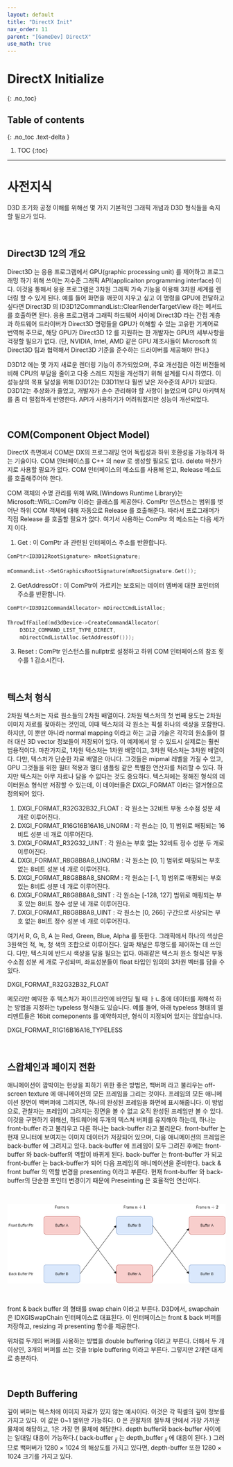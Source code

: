 ```yaml
---
layout: default
title: "DirectX Init"
nav_order: 11
parent: "[GameDev] DirectX"
use_math: true
---
```


# DirectX Initialize
{: .no_toc}

## Table of contents
{: .no_toc .text-delta }

1. TOC
{:toc}

---

# 사전지식

D3D 초기화 공정 이해를 위해선 몇 가지 기본적인 그래픽 개념과 D3D 형식들을 숙지할 필요가 있다.

&nbsp;<br/>

## Direct3D 12의 개요

Direct3D 는 응용 프로그램에서 GPU(graphic processing unit) 를 제어하고 프로그래밍 하기 위해 쓰이는 저수준 그래픽 API(applicaiton programming interface) 이다. 이것을 통해서 응용 프로그램은 3차원 그래픽 가속 기능을 이용해 3차원 세계를 렌더링 할 수 있게 된다. 예를 들어 화면을 깨끗이 지우고 싶고 이 명령을 GPU에 전달하고 싶다면 Direct3D 의 ID3D12CommandList::ClearRenderTargetView 라는 메서드를 호출하면 된다. 응용 프로그램과 그래픽 하드웨어 사이에 Direct3D 라는 간접 계층과 하드웨어 드라이버가 Direct3D 명령들을 GPU가 이해할 수 있는 고유한 기계어로 번역해 주므로, 해당 GPU가 Direct3D 12 를 지원하는 한 개발자는 GPU의 세부사항을 걱정할 필요가 없다. (단, NVIDIA, Intel, AMD 같은 GPU 제조사들이 Microsoft 의 Direct3D 팀과 협력해서 Direct3D 기준을 준수하는 드라이버를 제공해야 한다.)<br/>

D3D12 에는 몇 가지 새로운 렌더링 기능이 추가되었으며, 주요 개선점은 이전 버전들에 비해 CPU의 부담을 줄이고 다중 스레드 지원을 개선하기 위해 설계를 다시 하였다. 이 성능상의 목표 달성을 위해 D3D12는 D3D11보다 훨씬 낮은 저수준의 API가 되었다. D3D12는 추상화가 줄었고, 개발자가 손수 관리해야 할 사항이 늘었으며 GPU 아키텍처를 좀 더 밀접하게 반영한다. API가 사용하기가 어려워졌지만 성능이 개선되었다.

&nbsp;<br/>

## COM(Component Object Model)

DirectX 측면에서 COM은 DX의 프로그래밍 언어 독립성과 하위 호환성을 가능하게 하는 기술이다. COM 인터페이스를 C++ 의 new 로 생성할 필요도 없다. delete 마찬가지로 사용할 필요가 없다. COM 인터페이스의 메소드를 사용해 얻고, Release 메소드를 호출해주어야 한다. <br/>

COM 객체의 수명 관리를 위해 WRL(Windows Runtime Library)는 Microsoft::WRL::ComPtr 이라는 클래스를 제공한다. ComPtr 인스턴스는 범위를 벗어난 하위 COM 객체에 대해 자동으로 Release 를 호출해준다. 따라서 프로그래머가 직접 Release 를 호출할 필요가 없다. 여기서 사용하는 ComPtr 의 메소드는 다음 세가지 이다.

1. Get : 이 ComPtr 과 관련된 인터페이스 주소를 반환합니다.

```cpp
ComPtr<ID3D12RootSignature> mRootSignature;

mCommandList->SetGraphicsRootSignature(mRootSignature.Get());
```

2. GetAddressOf : 이 ComPtr이 가르키는 보호되는 데이터 멤버에 대한 포인터의 주소를 반환합니다.

```cpp
ComPtr<ID3D12CommandAllocator> mDirectCmdListAlloc;

ThrowIfFailed(md3dDevice->CreateCommandAllocator(
    D3D12_COMMAND_LIST_TYPE_DIRECT,
    mDirectCmdListAlloc.GetAddressOf()));
```

3. Reset : ComPtr 인스턴스를 nullptr로 설정하고 하위 COM 인터페이스의 참조 횟수를 1 감소시킨다.

&nbsp;<br/>

## 텍스처 형식

2차원 텍스처는 자료 원소들의 2차원 배열이다. 2차원 텍스처의 첫 번째 용도는 2차원 이미지 자료를 젖아하는 것인데, 이때 텍스처의 각 원소는 픽셀 하나의 색상을 포함한다. 하지만, 이 뿐만 아니라 normal mapping 이라고 하는 고급 기술은 각각의 원소들이 컬러 대신 3D vector 정보들이 저장되어 있다. 이 예제에서 알 수 있드시 실제로는 훨씬 범용적이다. 마찬가지로, 1차원 텍스처는 1차원 배열이고, 3차원 텍스처는 3차원 배열이다. 다만, 텍스처가 단순한 자료 배열은 아니다. 그것들은 mipmal 레벨을 가질 수 있고, GPU 그것들을 위한 필터 적용과 멀티 샘플링 같은 특별한 연산자를 처리할 수 있다. 하지만 텍스처는 아무 자료나 담을 수 없다는 것도 중요하다. 텍스처에는 정해진 형식의 데이터원소 형식만 저장할 수 있는데, 이 데이터들은 DXGI_FORMAT 이라는 열거형으로 정의되어 있다.

1. DXGI_FORMAT_R32G32B32_FLOAT : 각 원소는 32비트 부동 소수점 성분 세 개로 이루어진다.
2. DXGI_FORMAT_R16G16B16A16_UNORM : 각 원소는 [0, 1]  범위로 매핑되는 16비트 성분 네 개로 이루어진다.
3. DXGI_FORMAT_R32G32_UINT : 각 원소는 부호 없는 32비트 정수 성분 두 개로 이루어진다.
4. DXGI_FORMAT_R8G8B8A8_UNORM : 각 원소는 [0, 1] 범위로 매핑되는 부호 없는 8비트 성분 네 개로 이루어진다.
5. DXGI_FORMAT_R8G8B8A8_SNORM : 각 원소는 [-1, 1] 범위로 매핑되는 부호 있는 8비트 성분 네 개로 이루어진다.
6. DXGI_FORMAT_R8G8B8A8_SINT : 각 원소는 [-128, 127] 범위로 매핑되는 부호 있는 8비트 정수 성분 네 개로 이루어진다.
7. DXGI_FORMAT_R8G8B8A8_UINT : 각 원소는 [0, 266] 구간으로 사상되는 부호 없는 8비트 정수 성분 네 개로 이루어진다.

여기서 R, G, B, A 는 Red, Green, Blue, Alpha 를 뜻한다. 그래픽에서 하나의 색상은 3원색인 적, 녹, 청 색의 조합으로 이루어진다. 알파 채널은 투명도를 제어하는 데 쓰인다. 다만, 텍스처에 반드시 색상을 담을 필요는 없다. 아래같은 텍스처 원소 형식은 부동수소점 성분 세 개로 구성되며, 좌표성분들이 float 타입인 임의의 3차원 벡터를 담을 수 있다.

DXGI_FORMAT_R32G32B32_FLOAT

메모리만 예약한 후 텍스처가 파이프라인에 바인딩 될 때 ㅏㄴ중에 데이터를 재해석 하는 방법을 지정하는 typeless 형식들도 있습니다.
예를 들어, 아래 typeless 형태의 엘리멘트들은 16bit comeponents 를 예약하지만, 형식이 지정되어 있지는 않았습니다.

DXGI_FORMAT_R1G16B16A16_TYPELESS

&nbsp;<br/>

## 스왑체인과 페이지 전환

애니메이션이 깜박이는 현상을 피하기 위한 좋은 방법은, 백버퍼 라고 불리우는 off-screen texture 에 애니메이션의 모든 프레임을 그리는 것이다. 프레임의 모든 애니메이션 장면이 백버퍼에 그려지면, 하나의 완성된 프레임을 화면에 표시해줍니다. 이 방법으로, 관찰자는 프레임이 그려지는 장면을 볼 수 없고 오직 완성된 프레임만 볼 수 있다. 이것을 구현하기 위해선, 하드웨어에 두개의 텍스쳐 버퍼를 유지해야 하는데, 하나는 front-buffer 라고 불리우고 다른 하나는 back-buffer 라고 불리운다. front-buffer 는 현재 모니터에 보여지는 이미지 데이터가 저장되어 있으며, 다음 애니메이션의 프레임은 back-buffer 에 그려지고 있다. back-buffer 에 프레임이 모두 그려진 후에는 front-buffer 와 back-buffer의 역할이 바뀌게 된다. back-buffer 는 front-buffer 가 되고 front-buffer 는 back-buffer가 되어 다음 프레임의 애니메이션을 준비한다. back & front buffer 의 역할 변경을 presenting 이라고 부른다. 현재 front-buffer 와 back-buffer의 단순한 포인터 변경이기 때문에 Preseinting 은 효율적인 연산이다.<br/>

&nbsp;<br/>

<img src="/images/DirectX/doublebuffering.png">

&nbsp;<br/>

front & back buffer 의 형태를 swap chain 이라고 부른다. D3D에서, swapchain 은 IDXGISwapChain 인터페이스로 대표된다. 이 인터페이스는 front & back 버퍼를 저장하고, resizing 과 presenting 함수를 제공한다.<br/>

위처럼 두개의 버퍼를 사용하는 방법을 double buffering 이라고 부른다. 더해서 두 개 이상인, 3개의 버퍼를 쓰는 것을 triple buffering 이라고 부른다. 그렇지만 2개면 대게로 충분하다.

&nbsp;<br/>

## Depth Buffering

깊이 버퍼는 텍스처에 이미지 자료가 있지 않는 예시이다. 이것은 각 픽셀의 깊이 정보를 가지고 있다. 이 값은 0~1 범위만 가능하다. 0 은 관잘차의 절두채 안에서 가장 가까운 물체에 해당하고, 1은 가장 먼 물체에 해당한다.  depth buffer와 back-buffer 사이에는 일대일 대응이 가능하다.( back-buffer $_{ij}$ 는 depth_buffer $_{ij}$ 에 대응이 된다. ) 그러므로 백퍼버가 1280 $\times$ 1024 의 해상도를 가지고 있다면, depth-buffer 또한 1280  $\times$ 1024 크기를 가지고 있다.<br/>



&nbsp;<br/>

&nbsp;<br/>

&nbsp;<br/>
